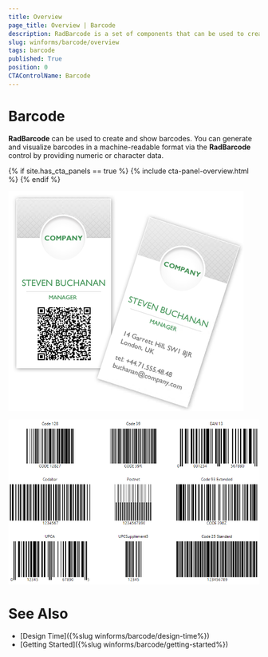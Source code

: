 ```yaml
---
title: Overview
page_title: Overview | Barcode
description: RadBarcode is a set of components that can be used to create, show and read barcodes. 
slug: winforms/barcode/overview 
tags: barcode
published: True
position: 0 
CTAControlName: Barcode
---
```


# Barcode

**RadBarcode** can be used to create and show barcodes. You can generate and visualize barcodes in a machine-readable format via the **RadBarcode** control by providing numeric or character data. 

{% if site.has_cta_panels == true %}
{% include cta-panel-overview.html %}
{% endif %}

![winforms/barcode-overview 001](images/barcode-overview001.png)

![winforms/barcode-overview 002](images/barcode-overview002.png)

# See Also

* [Design Time]({%slug winforms/barcode/design-time%})
* [Getting Started]({%slug winforms/barcode/getting-started%})
 
        
